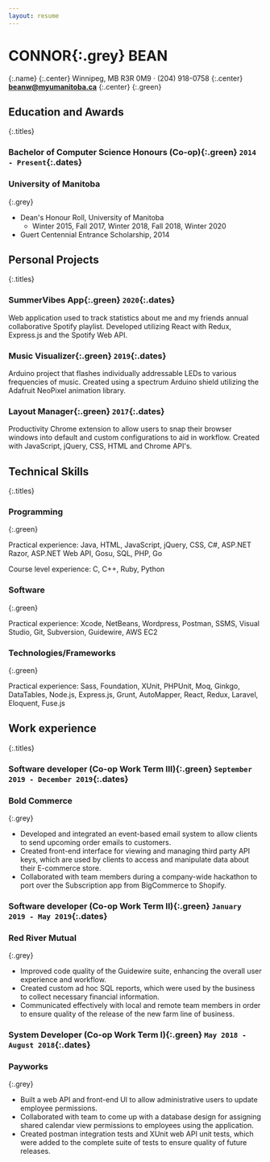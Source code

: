 ```yaml
---
layout: resume
---
```


# **CONNOR**{:.grey} **BEAN**
{:.name}
{:.center}
Winnipeg, MB R3R 0M9 · (204) 918-0758
{:.center}
**beanw@myumanitoba.ca**
{:.center}
{:.green}

## **Education and Awards**
{:.titles}

### **Bachelor of Computer Science Honours (Co-op)**{:.green} `2014 - Present`{:.dates}

### **University of Manitoba**
{:.grey}

* Dean&#39;s Honour Roll, University of Manitoba
  * Winter 2015, Fall 2017, Winter 2018, Fall 2018, Winter 2020
* Guert Centennial Entrance Scholarship, 2014

## **Personal Projects**
{:.titles}

### **SummerVibes App**{:.green} `2020`{:.dates}

Web application used to track statistics about me and my friends annual collaborative Spotify playlist. Developed utilizing React with Redux, Express.js and the Spotify Web API.

### **Music Visualizer**{:.green} `2019`{:.dates}

Arduino project that flashes individually addressable LEDs to various frequencies of music. Created using a spectrum Arduino shield utilizing the Adafruit NeoPixel animation library.

### **Layout Manager**{:.green} `2017`{:.dates}

Productivity Chrome extension to allow users to snap their browser windows into default and custom configurations to aid in workflow. Created with JavaScript, jQuery, CSS, HTML and Chrome API&#39;s.

## **Technical Skills**
{:.titles}

### **Programming**
{:.green}

Practical experience: Java, HTML, JavaScript, jQuery, CSS, C#, ASP.NET Razor, ASP.NET Web API, Gosu, SQL, PHP, Go

Course level experience: C, C++, Ruby, Python

### **Software**
{:.green}

Practical experience: Xcode, NetBeans, Wordpress, Postman, SSMS, Visual Studio, Git, Subversion, Guidewire, AWS EC2

### **Technologies/Frameworks**
{:.green}

Practical experience: Sass, Foundation, XUnit, PHPUnit, Moq, Ginkgo, DataTables, Node.js, Express.js, Grunt, AutoMapper, React, Redux, Laravel, Eloquent, Fuse.js

## **Work experience**
{:.titles}

### **Software developer (Co-op Work Term III)**{:.green} `September 2019 - December 2019`{:.dates}

### **Bold Commerce**
{:.grey}

* Developed and integrated an event-based email system to allow clients to send upcoming order emails to customers.
* Created front-end interface for viewing and managing third party API keys, which are used by clients to access and manipulate data about their E-commerce store.
* Collaborated with team members during a company-wide hackathon to port over the Subscription app from BigCommerce to Shopify.

### **Software developer (Co-op Work Term II)**{:.green} `January 2019 - May 2019`{:.dates}

### **Red River Mutual**
{:.grey}

* Improved code quality of the Guidewire suite, enhancing the overall user experience and workflow.
* Created custom ad hoc SQL reports, which were used by the business to collect necessary financial information.
* Communicated effectively with local and remote team members in order to ensure quality of the release of the new farm line of business.

### **System Developer (Co-op Work Term I)**{:.green} `May 2018 - August 2018`{:.dates}

### **Payworks**
{:.grey}

* Built a web API and front-end UI to allow administrative users to update employee permissions.
* Collaborated with team to come up with a database design for assigning shared calendar view permissions to employees using the application.
* Created postman integration tests and XUnit web API unit tests, which were added to the complete suite of tests to ensure quality of future releases.
